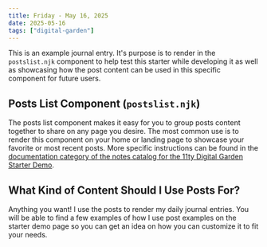 ```yaml
---
title: Friday - May 16, 2025
date: 2025-05-16
tags: ["digital-garden"]
---
```


This is an example journal entry. It's purpose is to render in the `postslist.njk` component to help test this starter while developing it as well as showcasing how the post content can be used in this specific component for future users. 

## Posts List Component (`postslist.njk`)

The posts list component makes it easy for you to group posts content together to share on any page you desire. The most common use is to render this component on your home or landing page to showcase your favorite or most recent posts. More specific instructions can be found in the [documentation category of the notes catalog for the 11ty Digital Garden Starter Demo](/src/content/notes/note-category.md). 

## What Kind of Content Should I Use Posts For?

Anything you want! I use the posts to render my daily journal entries. You will be able to find a few examples of how I use post examples on the starter demo page so you can get an idea on how you can customize it to fit your needs.